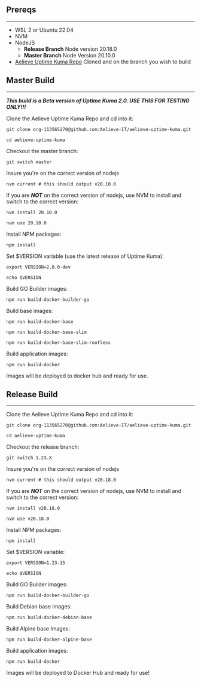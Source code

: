 ## Prereqs
--- 
- WSL 2 or Ubuntu 22.04
- NVM
- NodeJS
	- **Release Branch** Node version 20.18.0
	- **Master Branch** Node Version 20.10.0
- [Aelieve Uptime Kuma Repo](https://github.com/Aelieve-IT/aelieve-uptime-kuma) Cloned and on the branch you wish to build

## Master Build
--- 
***This build is a Beta version of Uptime Kuma 2.0. USE THIS FOR TESTING ONLY!!!***

Clone the Aelieve Uptime Kuma Repo and cd into it: 
```
git clone org-113565270@github.com:Aelieve-IT/aelieve-uptime-kuma.git 
```
```
cd aelieve-uptime-kuma
```

Checkout the master branch:
```
git switch master
```

Insure you're on the correct version of nodejs
```
nvm current # this should output v20.10.0
```

If you are ***NOT*** on the correct version of nodejs, use NVM to install and switch to the correct version:
```
nvm install 20.10.0
```
```
nvm use 20.10.0
```

Install NPM packages:
```
npm install
```

Set $VERSION variable (use the latest release of Uptime Kuma):
```
export VERSION=2.0.0-dev
```
```
echo $VERSION
```

Build GO Builder images:
```
npm run build-docker-builder-go
```

Build base images:
```
npm run build-docker-base
```
```
npm run build-docker-base-slim
```
``` 
npm run build-docker-base-slim-rootless 
```

Build application images:
```
npm run build-docker
```

Images will be deployed to docker hub and ready for use.

## Release Build
--- 
Clone the Aelieve Uptime Kuma Repo and cd into it: 
```
git clone org-113565270@github.com:Aelieve-IT/aelieve-uptime-kuma.git 
```
```
cd aelieve-uptime-kuma
```

Checkout the release branch:
```
git switch 1.23.X
```

Insure you're on the correct version of nodejs
```
nvm current # this should output v20.18.0
```

If you are ***NOT*** on the correct version of nodejs, use NVM to install and switch to the correct version:
```
nvm install v20.18.0
```
```
nvm use v20.18.0
```

Install NPM packages:
```
npm install
```

Set $VERSION variable:
```
export VERSION=1.23.15
```
```
echo $VERSION
```

Build GO Builder images:
```
npm run build-docker-builder-go
```

Build Debian base images:
```
npm run build-docker-debian-base
```

Build Alpine base Images:
```
npm run build-docker-alpine-base
```

Build application images:
```
npm run build-docker
```

Images will be deployed to Docker Hub and ready for use!